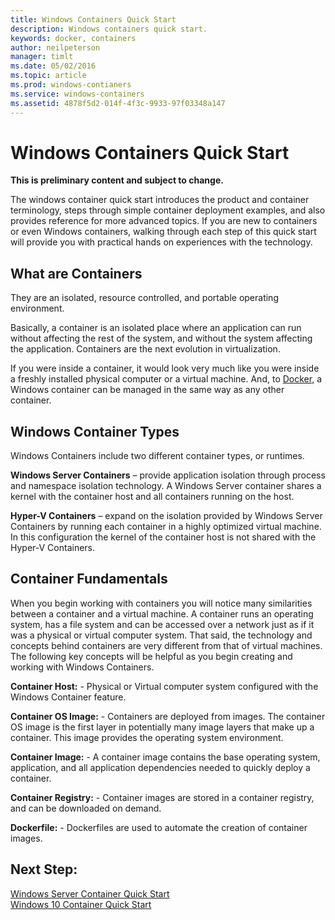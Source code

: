 ```yaml
---
title: Windows Containers Quick Start
description: Windows containers quick start.
keywords: docker, containers
author: neilpeterson
manager: timlt
ms.date: 05/02/2016
ms.topic: article
ms.prod: windows-contianers
ms.service: windows-containers
ms.assetid: 4878f5d2-014f-4f3c-9933-97f03348a147
---
```


# Windows Containers Quick Start

**This is preliminary content and subject to change.** 

The windows container quick start introduces the product and container terminology, steps through simple container deployment examples, and also provides reference for more advanced topics. If you are new to containers or even Windows containers, walking through each step of this quick start will provide you with practical hands on experiences with the technology.

## What are Containers

They are an isolated, resource controlled, and portable operating environment.

Basically, a container is an isolated place where an application can run without affecting the rest of the system, and without the system affecting the application. Containers are the next evolution in virtualization.

If you were inside a container, it would look very much like you were inside a freshly installed physical computer or a virtual machine. And, to [Docker](https://www.docker.com/), a Windows container can be managed in the same way as any other container.

## Windows Container Types

Windows Containers include two different container types, or runtimes.

**Windows Server Containers** – provide application isolation through process and namespace isolation technology. A Windows Server container shares a kernel with the container host and all containers running on the host.

**Hyper-V Containers** – expand on the isolation provided by Windows Server Containers by running each container in a highly optimized virtual machine. In this configuration the kernel of the container host is not shared with the Hyper-V Containers.

## Container Fundamentals

When you begin working with containers you will notice many similarities between a container and a virtual machine. A container runs an operating system, has a file system and can be accessed over a network just as if it was a physical or virtual computer system. That said, the technology and concepts behind containers are very different from that of virtual machines. The following key concepts will be helpful as you begin creating and working with Windows Containers. 

**Container Host:** - Physical or Virtual computer system configured with the Windows Container feature.

**Container OS Image:** - Containers are deployed from images. The container OS image is the first layer in potentially many image layers that make up a container. This image provides the operating system environment.

**Container Image:** - A container image contains the base operating system, application, and all application dependencies needed to quickly deploy a container. 

**Container Registry:** - Container images are stored in a container registry, and can be downloaded on demand. 

**Dockerfile:** - Dockerfiles are used to automate the creation of container images.

## Next Step:

[Windows Server Container Quick Start](./windows_containers_101.md)  
[Windows 10 Container Quick Start](./windows_10_containers_101.md)


